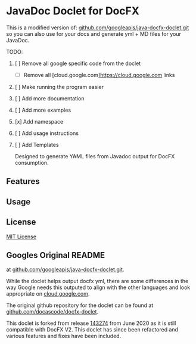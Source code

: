 # JavaDoc Doclet for DocFX

This is a modified version of:
[github.com/googleapis/java-docfx-doclet.git](https://github.com/googleapis/java-docfx-doclet.git)
so you can also use for your docs and generate yml + MD files for your JavaDoc.

TODO:
1. [ ] Remove all google specific code from the doclet
   * [ ] Remove all [cloud.google.com]https://cloud.google.com links
2. [ ] Make running the program easier
3. [ ] Add more documentation
4. [ ] Add more examples
5. [x] Add namespace
6. [ ] Add usage instructions
7. [ ] Add Templates

   Designed to generate YAML files from Javadoc output for DocFX consumption.

## Features

## Usage

## License
[MIT License](https://opensource.org/licenses/MIT)

## Googles Original README
at [github.com/googleapis/java-docfx-doclet.git](https://github.com/googleapis/java-docfx-doclet.git).

While the doclet helps output docfx yml, there are some differences in the way Google needs this outputed to align with
the other languages and look appropriate on [cloud.google.com](https://cloud.google.com/java/docs/reference).

The original github repository for the doclet can be found at [github.com/docascode/docfx-doclet](https://github.com/docascode/docfx-doclet).

This doclet is forked from release [143274](https://github.com/docascode/docfx-doclet/releases/tag/143274) from June
2020 as it is still compatible with DocFX V2. This doclet has since been refactored and various features and fixes have
been included.

